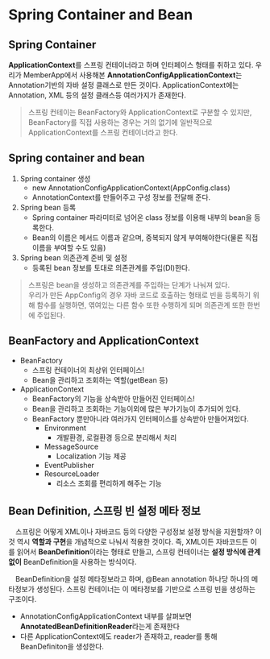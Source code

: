 # Spring Container and Bean

## Spring Container

**ApplicationContext**를 스프링 컨테이너라고 하며 인터페이스 형태를 취하고 있다.
우리가 MemberApp에서 사용해본 **AnnotationConfigApplicationContext**는 Annotation기반의 자바 설정 클래스로 만든 것이다.
ApplicationContext에는 Annotation, XML 등의 설정 클래스등 여러가지가 존재한다.

> 스프링 컨테이는 BeanFactory와 ApplicationContext로 구분할 수 있지만,
> BeanFactory를 직접 사용하는 경우는 거의 없기에 일반적으로 ApplicationContext를 스프링 컨테이너라고 한다.

## Spring container and bean

1. Spring container 생성
   - new AnnotationConfigApplicationContext(AppConfig.class)
   - AnnotationContext를 만들어주고 구성 정보를 전달해 준다.
2. Spring bean 등록
   - Spring container 파라미터로 넘어온 class 정보를 이용해 내부의 bean을 등록한다.
   - Bean의 이름은 메서드 이름과 같으며, 중복되지 않게 부여해야한다(물론 직접 이름을 부여할 수도 있음)
3. Spring bean 의존관계 준비 및 설정
   - 등록된 bean 정보를 토대로 의존관계를 주입(DI)한다.
    
> 스프링은 bean을 생성하고 의존관계를 주입하는 단계가 나눠져 있다.  
> 우리가 만든 AppConfig의 경우 자바 코드로 호출하는 형태로 빈을 등록하기 위해
> 함수를 실행하면, 엮여있는 다른 함수 또한 수행하게 되며 의존관계 또한 한번에 주입된다.

## BeanFactory and ApplicationContext

- BeanFactory
  - 스프링 컨테이너의 최상위 인터페이스!
  - Bean을 관리하고 조회하는 역할(getBean 등)
- ApplicationContext
  - BeanFactory의 기능을 상속받아 만들어진 인터페이스!
  - Bean을 관리하고 조회하는 기능이외에 많은 부가기능이 추가되어 있다.
  - BeanFactory 뿐만아니라 여러가지 인터페이스를 상속받아 만들어져있다.
    - Environment
      - 개발환경, 로컬환경 등으로 분리해서 처리 
    - MessageSource
      - Localization 기능 제공
    - EventPublisher
    - ResourceLoader
      - 리소스 조회를 편리하게 해주는 기능

## Bean Definition, 스프링 빈 설정 메타 정보
　스프링은 어떻게 XML이나 자바코드 등의 다양한 구성정보 설정 방식을 지원할까?
이것 역시 **역할과 구현**을 개념적으로 나눠서 적용한 것이다.
즉, XML이든 자바코드든 이를 읽어서 **BeanDefinition**이라는 형태로 만들고,
스프링 컨테이너는 **설정 방식에 관계없이** BeanDefinition을 사용하는 방식이다.

　BeanDefinition을 설정 메타정보라고 하며, @Bean annotation 하나당 하나의 메타정보가 생성된다.
스프링 컨테이너는 이 메타정보를 기반으로 스프링 빈을 생성하는 구조이다.
- AnnotationConfigApplicationContext 내부를 살펴보면 **AnnotatedBeanDefinitionReader**라는게 존재한다
- 다른 ApplicationContext에도 reader가 존재하고, reader를 통해 BeanDefiniton을 생성한다.

